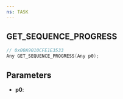 ```yaml
---
ns: TASK
---
```

## GET_SEQUENCE_PROGRESS

```c
// 0x00A9010CFE1E3533
Any GET_SEQUENCE_PROGRESS(Any p0);
```

## Parameters
* **p0**:
